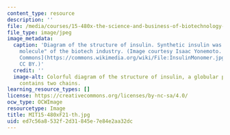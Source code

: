 ```yaml
---
content_type: resource
description: ''
file: /media/courses/15-480x-the-science-and-business-of-biotechnology-fall-2021/ed7c56a8532f2d31845e7e84e2aa32dc_MIT15-480xF21-th.jpg
file_type: image/jpeg
image_metadata:
  caption: 'Diagram of the structure of insulin. Synthetic insulin was the first "golden
    molecule" of the biotech industry. (Image courtesy Isaac Yonemoto. Source: [Wikimedia
    Commons](https://commons.wikimedia.org/wiki/File:InsulinMonomer.jpg). Licence:
    CC BY.)'
  credit: ''
  image-alt: Colorful diagram of the structure of insulin, a globular protein that
    contains two chains.
learning_resource_types: []
license: https://creativecommons.org/licenses/by-nc-sa/4.0/
ocw_type: OCWImage
resourcetype: Image
title: MIT15-480xF21-th.jpg
uid: ed7c56a8-532f-2d31-845e-7e84e2aa32dc
---
```

